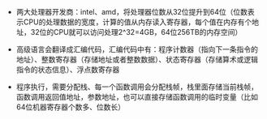 * 两大处理器开发商：intel、amd，将处理器位数从32位提升到64位（位数表示CPU的处理数据的宽度，计算的值从内存读入寄存器，每个值在内存有个地址，32位的CPU就可以访问处理2^32=4GB，64位256TB的内存空间）

* 高级语言会翻译成汇编代码，汇编代码中有：程序计数器（指向下一条指令的地址）、整数寄存器（存储地址或者整数数据）、状态寄存器（存储算术或逻辑指令的状态信息）、浮点数寄存器

* 程序执行，需要分配栈、每一个函数调用会分配栈帧，栈里面存储当前栈帧，函数调用返回值地址，参数地址，也可以直接存储函数调用的临时变量（比如64位机器寄存器个数多、位数长）



